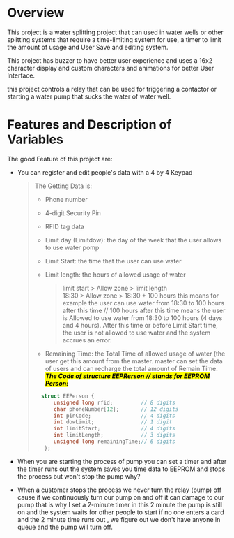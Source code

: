 # Overview

This project is a water splitting project that can used in water wells or other splitting systems that require a time-limiting system for use, a timer to limit the amount of usage and User Save and editing system.

This project has buzzer to have better user experience and uses a 16x2 character display and custom characters and animations for better User Interface.

this project controls a relay that can be used for triggering a contactor or starting a water pump that sucks the water of water well.
# Features and Description of Variables
The good Feature of this project are:



* You can register and edit people's data with a 4 by 4 Keypad
    > The Getting Data is:
    > * Phone number
    > * 4-digit Security Pin
    > * RFID tag data
    > * Limit day (Limitdow): the day of the week that the user allows to use water pomp
    > * Limit Start: the time that the user can use water
    > * Limit length: the hours of allowed usage of water  
    >
    >   > limit start > Allow zone > limit length  
    >   > 18:30       > Allow zone > 18:30 + 100 hours
    >   > this means for example the user can use water from 18:30 to 100 hours after this time // 100 hours after this time means the user is Allowed to use water from 18:30 to 100 hours (4 days and 4 hours). After this time or before Limit Start time, the user is not allowed to use water and the system accrues an error.
    > * Remaining Time: the Total Time of allowed usage of water (the user get this amount from the master. master can set the data of users and can recharge the total amount of Remain Time.    
    > <mark>***The Code of structure EEPRerson // stands for EEPROM Person:***</mark>
    > ```cpp
    >   struct EEPerson {
    >       unsigned long rfid;         // 8 digits
    >       char phoneNumber[12];       // 12 digits
    >       int pinCode;                // 4 digits
    >       int dowLimit;               // 1 digit
    >       int limitStart;             // 4 digits
    >       int limitLength;            // 3 digits 
    >       unsigned long remainingTime;// 6 digits 
    >    };
    >    ```
* When you are starting the process of pump you can set a timer and after the timer runs out the system saves you time data to EEPROM and stops the process but won't stop the pump why?  


* When a customer stops the process we never turn the relay (pump) off cause if we continuously turn our pump on and off it can damage to our pump that is why I set a 2-minute timer in this 2 minute the pump is still on and the system waits for other people to start if no one enters a card and the 2 minute time runs out , we figure out we don't have anyone in queue and the pump will turn off.
